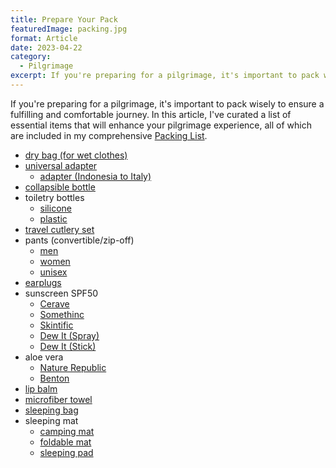 ```yaml
---
title: Prepare Your Pack
featuredImage: packing.jpg
format: Article
date: 2023-04-22
category:
  - Pilgrimage
excerpt: If you're preparing for a pilgrimage, it's important to pack wisely to ensure a fulfilling and comfortable journey. In this article, I've curated a list of essential items that will enhance your pilgrimage experience, all of which are included in my comprehensive Packing List.
---
```

If you're preparing for a pilgrimage, it's important to pack wisely to ensure a fulfilling and comfortable journey. In this article, I've curated a list of essential items that will enhance your pilgrimage experience, all of which are included in my comprehensive [Packing List](https://drive.google.com/file/d/1fOrdZOxcSaumpO23C7yQRYQn1n6zlS3O/view?usp=sharing).

- [dry bag (for wet clothes)](https://shopee.co.id/SEA-TO-SUMMIT-ULTRA-SIL-DRY-SACK-8L-i.19260065.11887578848?sp_atk=5f7e06f9-cc5c-4323-9bf2-e776c9fbef41&xptdk=5f7e06f9-cc5c-4323-9bf2-e776c9fbef41)
- [universal adapter](https://shopee.co.id/Universal-Adapter-AUKEY-PA-TA01-With-USB-C-USB-A-Port-501426-i.614879723.20142434101?sp_atk=953e3845-e732-4334-b06e-e158a130282f&xptdk=953e3845-e732-4334-b06e-e158a130282f)
	- [adapter (Indonesia to Italy)](https://shopee.co.id/Colokan-3-pin-UK-US-EU-AU-to-Italy-Travel-AC-Adapter-Plug-Converter-travel-universal-i.7414001.1443767109?sp_atk=328e4172-2d14-4963-8b50-3d1f58c07667&xptdk=328e4172-2d14-4963-8b50-3d1f58c07667)
- [collapsible bottle](https://shopee.co.id/product/820921504/20832195752?d_id=a799d&utm_content=34n1zeSxtUzLNpkRB1uyuUK2bVjm)
- toiletry bottles
	- [silicone](https://shopee.co.id/product/520253947/21536701515?d_id=a74de&utm_content=349PkReUNd7cmSnSwziLJ67NZx7R)
	- [plastic](https://shopee.co.id/product/130885242/15815603011?d_id=a74de&utm_content=349PkReUNa4pgA5SGBmVAeau47cb)
- [travel cutlery set](https://shopee.co.id/portable-chopstik-sendok-garpu-set-i.9981002.13132105618?sp_atk=8b3fa55a-f8fa-4fba-a86a-8364aa0d1d89&xptdk=8b3fa55a-f8fa-4fba-a86a-8364aa0d1d89)
- pants (convertible/zip-off)
	- [men](https://www.columbiasportswear.id/collections/mens-convertible-pant/products/mens-blood-and-guts-iii-conv)
	- [women](https://shopee.co.id/product/6004878/10442216866?d_id=095e6&utm_content=34n1zeSyUS1rKS2dUuLhyNfTh2TR)
	- [unisex](https://shopee.co.id/product/619065541/15348881850?d_id=095e6&utm_content=34n1zeSyUS3rG6qeFHacfWJnVG95)
- [earplugs](https://shopee.co.id/Penutup-Telinga-Ear-Plug-Pelindung-Penyumbat-Kuping-Peredam-Suara-Safety-EarPlug-i.436088651.16866689277?sp_atk=03dbc0df-3067-4afe-b83b-7c046dee9672&xptdk=03dbc0df-3067-4afe-b83b-7c046dee9672)
- sunscreen SPF50
	- [Cerave](https://shopee.co.id/CeraVe-Hydrating-Mineral-Sunscreen-Face-Lotion-SPF-30-75-ML-i.27668873.20616149362?sp_atk=26eb616a-d5e2-48be-bc51-372759e0cd2b&xptdk=26eb616a-d5e2-48be-bc51-372759e0cd2b)
	- [Somethinc](https://shopee.co.id/product/195455930/14483006210?d_id=a74de&utm_content=349PkReUNYCNnrbyFPFxHqfXSVRR)
	- [Skintific](https://shopee.co.id/product/457706720/18370976008?d_id=a74de&utm_content=349PkReUNYGg1EcdpSRnbYLGNsr7)
	- [Dew It (Spray)](https://shopee.co.id/Sunscreen-Spray-SPF-50-Vit-C-Dew-It-Sunscreen-Mist-Tabir-surya-transparan-sweatproof-waterproof-atasi-kulit-kusam-dan-belang-i.310918784.19848150293?sp_atk=21cbc6a9-d53b-4011-aa40-02e4a0dad1b6&xptdk=21cbc6a9-d53b-4011-aa40-02e4a0dad1b6)
	- [Dew It (Stick)](https://shopee.co.id/Sunscreen-SPF-50-PA-Dew-It-Face-Sun-Stick-Non-comedogenic-tabir-surya-hybrid-UVA-UVB-protection-24-gr-i.310918784.11615628058?sp_atk=49192c7e-d888-45b4-9084-5dcfc893705f&xptdk=49192c7e-d888-45b4-9084-5dcfc893705f)
- aloe vera
	- [Nature Republic](https://shopee.co.id/NATURE-REPUBLIC-Aloe-Vera-92-Soothing-Gel-full-szie-300ml-i.380432213.7278674714?sp_atk=a1c27708-409e-4773-bc17-960ac7834185&xptdk=a1c27708-409e-4773-bc17-960ac7834185)
	- [Benton](https://shopee.co.id/Benton-aloe-propolis-soothing-gel-100ml-30ml-i.948529.3713333982?sp_atk=37aa8f89-e868-4546-9590-cd2936efdba0&xptdk=37aa8f89-e868-4546-9590-cd2936efdba0)
- [lip balm](https://shopee.co.id/Dr.-Bronner%27s-Lip-Balm-Organik-varian-Unscented-4-g-i.299697001.5648482652?sp_atk=18c23b09-51ac-42a6-a599-5e9709bd98ee&xptdk=18c23b09-51ac-42a6-a599-5e9709bd98ee)
- [microfiber towel](https://shopee.co.id/ELFS-ACTIVE-Handuk-Microfiber-Quick-Dry-Travelling-Outdoor-Microfiber-Towel-Handuk-Olahraga-i.131191933.18451825609?sp_atk=cc7a25fd-a16d-4d36-8063-bdcba38de871&xptdk=cc7a25fd-a16d-4d36-8063-bdcba38de871)
- [sleeping bag](https://shopee.co.id/product/225716955/20123319136?d_id=a799d&utm_content=34n1zeSxtLKapXtbiac1hY657yEX)
- sleeping mat
	- [camping mat](https://shopee.co.id/product/79161787/1410240062?d_id=a799d&utm_content=34n1zeSxtLbfC5fATL7h9zMAu17u)
	- [foldable mat](https://shopee.co.id/product/119157255/15445078544?d_id=a799d&utm_content=34n1zeSxtMg7q7jGwnVU9FuE1t5V)
	- [sleeping pad](https://shopee.co.id/product/28051852/5518960586?d_id=a799d&utm_content=34n1zeSxtLvKKfDxGF2Av7izU935)
